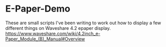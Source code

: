 # E-Paper-Demo
These are small scripts I've been writing to work out how to display a few different things on Waveshare 4.2 epaper display. https://www.waveshare.com/wiki/4.2inch_e-Paper_Module_(B)_Manual#Overview
